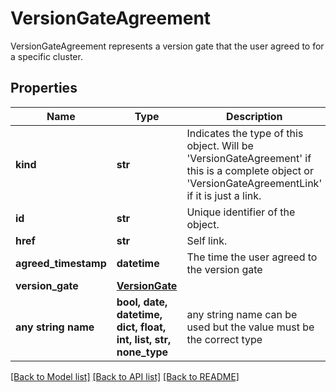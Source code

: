 # VersionGateAgreement

VersionGateAgreement represents a version gate that the user agreed to for a specific cluster.

## Properties
Name | Type | Description | Notes
------------ | ------------- | ------------- | -------------
**kind** | **str** | Indicates the type of this object. Will be &#39;VersionGateAgreement&#39; if this is a complete object or &#39;VersionGateAgreementLink&#39; if it is just a link. | [optional] 
**id** | **str** | Unique identifier of the object. | [optional] 
**href** | **str** | Self link. | [optional] 
**agreed_timestamp** | **datetime** | The time the user agreed to the version gate | [optional] 
**version_gate** | [**VersionGate**](VersionGate.md) |  | [optional] 
**any string name** | **bool, date, datetime, dict, float, int, list, str, none_type** | any string name can be used but the value must be the correct type | [optional]

[[Back to Model list]](../README.md#documentation-for-models) [[Back to API list]](../README.md#documentation-for-api-endpoints) [[Back to README]](../README.md)


